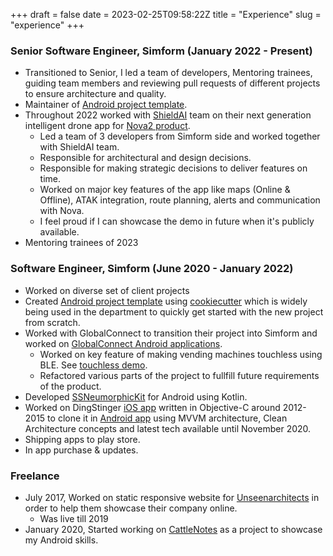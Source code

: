 +++
draft = false
date = 2023-02-25T09:58:22Z
title = "Experience"
slug = "experience" 
+++

### Senior Software Engineer, Simform (January 2022 - Present)
* Transitioned to Senior, I led a team of developers, Mentoring trainees, guiding team members and reviewing pull requests of different projects to ensure architecture and quality.
* Maintainer of [Android project template][AndroidProjectSetup].
* Throughout 2022 worked with [ShieldAI][SAI] team on their next generation intelligent drone app for [Nova2 product][Nova2].
    * Led a team of 3 developers from Simform side and worked together with ShieldAI team.
    * Responsible for architectural and design decisions.
    * Responsible for making strategic decisions to deliver features on time.
    * Worked on major key features of the app like maps (Online & Offline), ATAK integration, route planning, alerts and communication with Nova.
    * I feel proud if I can showcase the demo in future when it's publicly available.
* Mentoring trainees of 2023

### Software Engineer, Simform (June 2020 - January 2022)
* Worked on diverse set of client projects
* Created [Android project template][AndroidProjectSetup] using [cookiecutter][cookiecutter] which is widely being used in the department to quickly get started with the new project from scratch.
* Worked with GlobalConnect to transition their project into Simform and worked on [GlobalConnect Android applications][GCApps].
    * Worked on key feature of making vending machines touchless using BLE. See [touchless demo][touchlessDemo].
    * Refactored various parts of the project to fullfill future requirements of the product.
* Developed [SSNeumorphicKit][SSNeumorphicKit] for Android using Kotlin.
* Worked on DingStinger [iOS app][DingStingerIOS] written in Objective-C around 2012-2015 to clone it in [Android app][DingStingerAndroid] using MVVM architecture, Clean Architecture concepts and latest tech available until November 2020.
* Shipping apps to play store.
* In app purchase & updates.

### Freelance
* July 2017, Worked on static responsive website for [Unseenarchitects][unseenarchitects] in order to help them showcase their company online.
    * Was live till 2019
* January 2020, Started working on [CattleNotes][CattleNotes] as a project to showcase my Android skills.

[SSNeumorphicKit]: https://github.com/SimformSolutionsPvtLtd/SSNeumorphicKit
[AndroidProjectSetup]: https://github.com/SimformSolutionsPvtLtd/Android_Project_Setup
[cookiecutter]: https://github.com/cookiecutter/cookiecutter
[DingStingerIOS]: https://apps.apple.com/us/app/ding-stinger/id586028601
[DingStingerAndroid]: https://play.google.com/store/apps/details?id=com.thedingguy.thedingguypdrestimator&hl=en_IN&gl=US&pli=1
[GCApps]: https://play.google.com/store/apps/developer?id=GlobalConnect+%C2%AE&hl=en_IN&gl=US
[touchlessDemo]: https://www.facebook.com/GlobalConnectInc/videos/1142666846176763/?__so__=channel_tab&__rv__=all_videos_card
[SAI]: https://shield.ai/
[Nova2]: https://shield.ai/nova-2/
[unseenarchitects]: https://unseenarchitects.com
[CattleNotes]: https://github.com/pr656d/CattleNotes